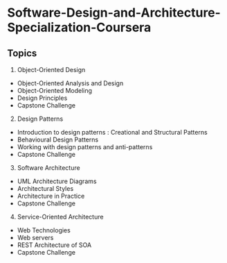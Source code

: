 # Software-Design-and-Architecture-Specialization-Coursera

Topics
---

1. Object-Oriented Design
  - Object-Oriented Analysis and Design
  - Object-Oriented Modeling
  - Design Principles
  - Capstone Challenge
2. Design Patterns
  - Introduction to design patterns : Creational and Structural Patterns
  - Behavioural Design Patterns
  - Working with design patterns and anti-patterns
  - Capstone Challenge
3. Software Architecture
  - UML Architecture Diagrams
  - Architectural Styles
  - Architecture in Practice
  - Capstone Challenge
4. Service-Oriented Architecture
  - Web Technologies
  - Web servers
  - REST Architecture of SOA
  - Capstone Challenge 



